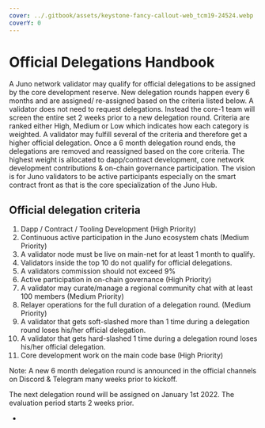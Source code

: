 ```yaml
---
cover: ../.gitbook/assets/keystone-fancy-callout-web_tcm19-24524.webp
coverY: 0
---
```


# Official Delegations Handbook

A Juno network validator may qualify for official delegations to be assigned by the core development reserve. New delegation rounds happen every 6 months and are assigned/ re-assigned based on the criteria listed below. A validator does not need to request delegations. Instead the core-1 team will screen the entire set 2 weeks prior to a new delegation round. Criteria are ranked either High, Medium or Low which indicates how each category is weighted. A validator may fulfill several of the criteria and therefore get a higher official delegation. Once a 6 month delegation round ends, the delegations are removed and reassigned based on the core criteria. The highest weight is allocated to dapp/contract development, core network development contributions & on-chain governance participation. The vision is for Juno validators to be active participants especially on the smart contract front as that is the core specialization of the Juno Hub.

## Official delegation criteria&#x20;

1. Dapp / Contract / Tooling Development (High Priority)
2. Continuous active participation in the Juno ecosystem chats (Medium Priority)
3. A validator node must be live on main-net for at least 1 month to qualify.
4. Validators inside the top 10 do not qualify for official delegations.
5. A validators commission should not exceed 9%
6. Active participation in on-chain governance (High Priority)
7. A validator may curate/manage a regional community chat with at least 100 members (Medium Priority)
8. Relayer operations for the full duration of a delegation round. (Medium Priority)
9. A validator that gets soft-slashed more than 1 time during a delegation round loses his/her official delegation.
10. A validator that gets hard-slashed 1 time during a delegation round loses his/her official delegation.
11. Core development work on the main code base (High Priority)



Note: A new 6 month delegation round is announced in the official channels on Discord & Telegram many weeks prior to kickoff.

The next delegation round will be assigned on January 1st 2022. The evaluation period starts 2 weeks prior.

*









